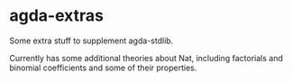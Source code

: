 # agda-extras

Some extra stuff to supplement agda-stdlib.

Currently has some additional theories about Nat, including factorials and binomial coefficients and some of their properties.
